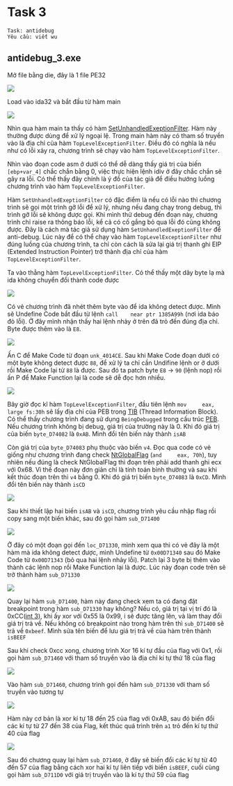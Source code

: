 # Task 3

```
Task: antidebug
Yêu cầu: viết wu
```

## antidebug_3.exe

Mở file bằng die, đây là 1 file PE32

![](https://github.com/noobmannn/KCSCTrainingReverse/blob/ab56d6302a2359c63bf89911fa25dad59fa7a900/Task3/Img/1.png)

Load vào ida32 và bắt đầu từ hàm main

![](https://github.com/noobmannn/KCSCTrainingReverse/blob/ab56d6302a2359c63bf89911fa25dad59fa7a900/Task3/Img/2.png)

Nhìn qua hàm main ta thấy có hàm [SetUnhandledExeptionFilter](https://learn.microsoft.com/en-us/windows/win32/api/errhandlingapi/nf-errhandlingapi-setunhandledexceptionfilter). Hàm này thường được dùng để xử lý ngoại lệ. Trong main hàm này có tham số truyền vào là địa chỉ của hàm ```TopLevelExceptionFilter```. Điều đó có nghĩa là nếu như có lỗi xảy ra, chương trình sẽ chạy vào hàm  ```TopLevelExceptionFilter```. 

Nhìn vào đoạn code asm ở dưới có thể dễ dàng thấy giá trị của biến ```[ebp+var_4]``` chắc chắn bằng 0, việc thực hiện lệnh idiv ở đây chắc chắn sẽ gây ra lỗi. Có thể thấy đây chính là ý đồ của tác giả để điều hướng luồng chương trình vào hàm ```TopLevelExceptionFilter```.

Hàm ```SetUnhandledExeptionFilter``` có đặc điểm là nếu có lỗi nào thì chương trình sẽ gọi một trình gỡ lỗi để xử lý, nhưng nếu đang chạy trong debug, thì trình gỡ lỗi sẽ không được gọi. Khi mình thử debug đến đoạn này, chương trình chỉ raise ra thông báo lỗi, kể cả có cố gắng bỏ qua lỗi đó cũng không được. Đây là cách mà tác giả sử dụng hàm ```SetUnhandledExeptionFilter``` để anti-debug. Lúc này để có thể chạy vào hàm ```TopLevelExceptionFilter``` như đúng luồng của chương trình, ta chỉ còn cách là sửa lại giá trị thanh ghi EIP (Extended Instruction Pointer) trở thành địa chỉ của hàm  ```TopLevelExceptionFilter```.

Ta vào thẳng hàm ```TopLevelExceptionFilter```. Có thể thấy một dãy byte lạ mà ida không chuyển đổi thành code được

![](https://github.com/noobmannn/KCSCTrainingReverse/blob/ab56d6302a2359c63bf89911fa25dad59fa7a900/Task3/Img/3.png)

Có vẻ chương trình đã nhét thêm byte vào để ida không detect được. Mình sẽ Undefine Code bắt đầu từ lệnh ```call    near ptr 1385A99h``` (nơi ida báo đỏ lỗi). Ở đây mình nhận thấy hai lệnh nhảy ở trên đã trỏ đến đúng địa chỉ. Byte được thêm vào là ```E8```.

![](https://github.com/noobmannn/KCSCTrainingReverse/blob/ab56d6302a2359c63bf89911fa25dad59fa7a900/Task3/Img/4.png)

Ấn C để Make Code từ đoạn ```unk_4014CE```. Sau khi Make Code đoạn dưới có một byte không detect được ```88```, để xử lý ta chỉ cần Undifine lệnh or ở dưới rồi Make Code lại từ ```88``` là được. Sau đó ta patch byte ```E8``` -> ```90``` (lệnh nop) rồi ấn P để Make Function lại là code sẽ dễ đọc hơn nhiều.

![](https://github.com/noobmannn/KCSCTrainingReverse/blob/ab56d6302a2359c63bf89911fa25dad59fa7a900/Task3/Img/5.png)

Bây giờ đọc kĩ hàm ```TopLevelExceptionFilter```, đầu tiên lệnh ```mov     eax, large fs:30h``` sẽ lấy địa chỉ của PEB trong [TIB](https://en.wikipedia.org/wiki/Win32_Thread_Information_Block) (Thread Information Block). Có thể thấy chương trình đang sử dụng ```BeingDebugged``` trong cấu trúc [PEB](https://processhacker.sourceforge.io/doc/ntpebteb_8h_source.html). Nếu chương trình không bị debug, giá trị của trường này là 0. Khi đó giá trị của biến ```byte_D74082``` là ```0xAB```. Mình đổi tên biến này thành ```isAB```

Còn giá trị của ```byte_D74083``` phụ thuộc vào biến ```v4```. Đọc qua code có vẻ giống như chương trình đang check [NtGlobalFlag](https://anti-debug.checkpoint.com/techniques/debug-flags.html#manual-checks-ntglobalflag) (```and     eax, 70h```), tuy nhiên nếu đúng là check NtGlobalFlag thì đoạn trên phải add thanh ghi ecx với 0x68. Vì thế đoạn này đơn giản chỉ là tính toán bình thường và sau khi kết thúc đoạn trên thì ```v4``` bằng 0. Khi đó giá trị biến ```byte_D74083``` là ```0xCD```. Mình đổi tên biến này thành ```isCD```

![](https://github.com/noobmannn/KCSCTrainingReverse/blob/ab56d6302a2359c63bf89911fa25dad59fa7a900/Task3/Img/6.png)

Sau khi thiết lập hai biến ```isAB``` và ```isCD```, chương trình yêu cầu nhập flag rồi copy sang một biến khác, sau đó gọi hàm ```sub_D71400```

![](https://github.com/noobmannn/KCSCTrainingReverse/blob/ab56d6302a2359c63bf89911fa25dad59fa7a900/Task3/Img/7.png)

Ở đây có một đoạn gọi đến ```loc_D71330```, mình xem qua thì có vẻ đây là một hàm mà ida không detect được, mình Undefine từ ```0x00D71340``` sau đó Make Code từ ```0x00D71343``` (bỏ qua hai lệnh nhảy lỗi). Patch lại 3 byte bị thêm vào thành các lệnh nop rồi Make Function lại là được. Lúc này đoạn code trên sẽ trở thành hàm ```sub_D71330```

![](https://github.com/noobmannn/KCSCTrainingReverse/blob/ab56d6302a2359c63bf89911fa25dad59fa7a900/Task3/Img/8.png)

Quay lại hàm ```sub_D71400```, hàm này đang check xem ta có đang đặt breakpoint trong hàm ```sub_D71330``` hay không? Nếu có, giá trị tại vị trí đó là 0xCC([int 3](https://anti-debug.checkpoint.com/techniques/assembly.html#int3)), khi ấy xor với 0x55 là 0x99, i sẽ được tăng lên, và làm thay đổi giá trị trả về. Nếu không có breakpoint nào trong hàm trên thì ```sub_D71400``` sẽ trả về ```0xbeef```. Mình sửa tên biến để lưu giá trị trả về của hàm trên thành ```isBEEF```

Sau khi check 0xcc xong, chương trình Xor 16 kí tự đầu của flag với 0x1, rồi gọi hàm ```sub_D71460``` với tham số truyền vào là địa chỉ kí tự thứ 18 của flag

![](https://github.com/noobmannn/KCSCTrainingReverse/blob/ab56d6302a2359c63bf89911fa25dad59fa7a900/Task3/Img/9.png)

Vào hàm ```sub_D71460```, chương trình gọi đến hàm ```sub_D71330``` với tham số truyền vào tương tự

![](https://github.com/noobmannn/KCSCTrainingReverse/blob/ab56d6302a2359c63bf89911fa25dad59fa7a900/Task3/Img/10.png)

Hàm này cơ bản là xor kí tự 18 đến 25 của flag với 0xAB, sau đó biến đổi các kí tự từ 27 đến 38 của Flag, kết thúc quá trình trên ```a1``` trỏ đến kí tự thứ 40 của flag

![](https://github.com/noobmannn/KCSCTrainingReverse/blob/ab56d6302a2359c63bf89911fa25dad59fa7a900/Task3/Img/11.png)

Sau đó chương quay lại hàm ```sub_D71460```, ở đây sẽ biến đổi các kí tự từ 40 đến 57 của flag bằng cách xor hai kí tự liên tiếp với biến ```isBEEF```, cuối cùng gọi hàm ```sub_D711D0``` với giá trị truyền vào là kí tự thứ 59 của flag

